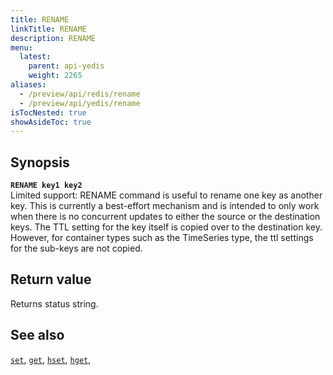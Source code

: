 ```yaml
---
title: RENAME
linkTitle: RENAME
description: RENAME
menu:
  latest:
    parent: api-yedis
    weight: 2265
aliases:
  - /preview/api/redis/rename
  - /preview/api/yedis/rename
isTocNested: true
showAsideToc: true
---
```


## Synopsis

<b>`RENAME key1 key2`</b><br>
Limited support: RENAME command is useful to rename one key as another key.
This is currently a best-effort mechanism and is intended to only work when there is
no concurrent updates to either the source or the destination keys. The TTL setting
for the key itself is copied over to the destination key. However, for container
types such as the TimeSeries type, the ttl settings for the sub-keys are not copied.

## Return value

Returns status string.

## See also

[`set`](../set/),
[`get`](../get/),
[`hset`](../hset/),
[`hget`](../hget/),
